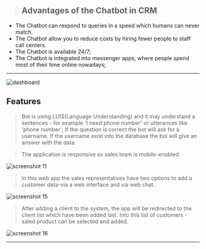 

> <h2>Advantages of the Chatbot in CRM</h2>
* The Chatbot can respond to queries in a speed which humans can never match.<br>
* The Сhatbot allow you to reduce costs by hiring fewer people to staff call centers.<br>
* The Chatbot is available 24/7;<br>
* The Chatbot is integrated into messenger apps, where people spend most of their time online nowadays;
<hr>

![dashboard](https://user-images.githubusercontent.com/12658436/41350767-d714bb1a-6f1c-11e8-9c2f-7ff591e8210a.png)


<h2>Features</h2>

> Bot is using LUIS(Language Understanding) and it may understand a sentences - for example 'I need phone number' or utterances like 'phone number'; If the question is correct the bot will ask for a username. If the username exist into the database the bol will give an answer with the data.

> The application is responsive so sales team is mobile-enabled.


<span>![screenshot 11](https://user-images.githubusercontent.com/12658436/41349125-885411c4-6f17-11e8-95a7-07a0c293dd06.jpg)</span>

> In this web app the sales representatives have two options to add a customer data-via a web interface and via web chat.

![screenshot 15](https://user-images.githubusercontent.com/12658436/41350957-87ac5b18-6f1d-11e8-9389-81aa6b8d82ee.png)


> After adding a client to the system, the app will be redirected to the client list which have been added last. Into this list of customers - saled product can be selected and added. 

![screenshot 16](https://user-images.githubusercontent.com/12658436/41351049-d3efcdf2-6f1d-11e8-9adf-309af0305f1f.png)


<hr>